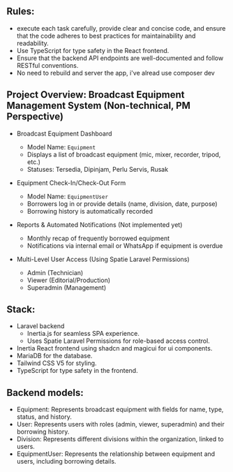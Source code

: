 ## Rules:

- execute each task carefully, provide clear and concise code, and ensure that the code adheres to best practices for maintainability and readability.
- Use TypeScript for type safety in the React frontend.
- Ensure that the backend API endpoints are well-documented and follow RESTful conventions.
- No need to rebuild and server the app, i've alread use composer dev

## Project Overview: Broadcast Equipment Management System (Non-technical, PM Perspective)

- Broadcast Equipment Dashboard
    - Model Name: `Equipment`
    - Displays a list of broadcast equipment (mic, mixer, recorder, tripod, etc.)
    - Statuses: Tersedia, Dipinjam, Perlu Servis, Rusak

- Equipment Check-In/Check-Out Form
    - Model Name: `EquipmentUser`
    - Borrowers log in or provide details (name, division, date, purpose)
    - Borrowing history is automatically recorded

- Reports & Automated Notifications (Not implemented yet)
    - Monthly recap of frequently borrowed equipment
    - Notifications via internal email or WhatsApp if equipment is overdue

- Multi-Level User Access (Using Spatie Laravel Permissions)
    - Admin (Technician)
    - Viewer (Editorial/Production)
    - Superadmin (Management)

## Stack:

- Laravel backend
    - Inertia.js for seamless SPA experience.
    - Uses Spatie Laravel Permissions for role-based access control.
- Inertia React frontend using shadcn and magicui for ui components.
- MariaDB for the database.
- Tailwind CSS V5 for styling.
- TypeScript for type safety in the frontend.

## Backend models:

- Equipment: Represents broadcast equipment with fields for name, type, status, and history.
- User: Represents users with roles (admin, viewer, superadmin) and their borrowing history.
- Division: Represents different divisions within the organization, linked to users.
- EquipmentUser: Represents the relationship between equipment and users, including borrowing details.
